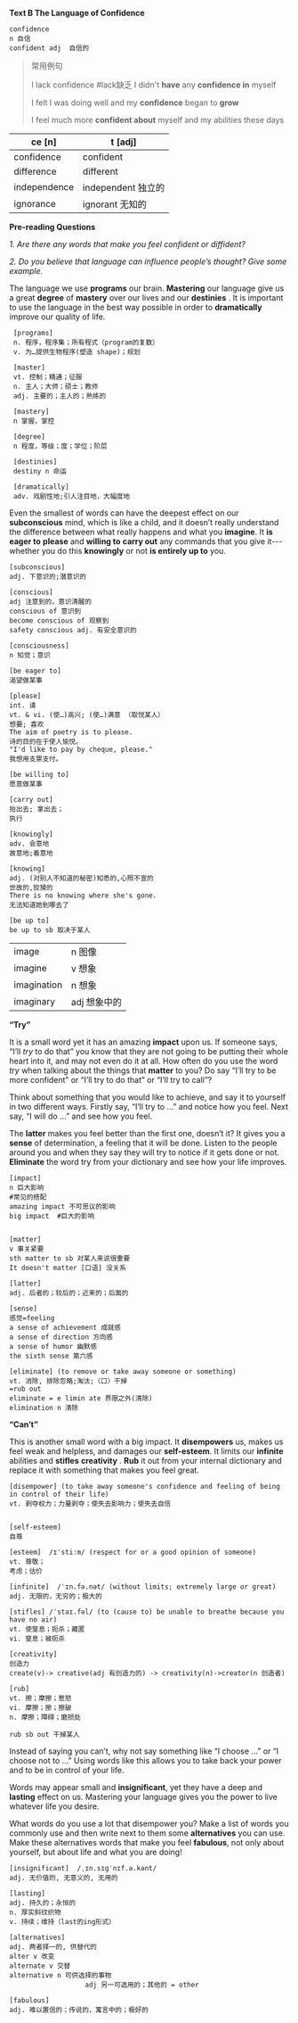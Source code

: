 **Text B The Language of Confidence**

```
confidence 
n 自信
confident adj  自信的
```

>常用例句
>
>I lack confidence #lack缺乏
>I didn't **have** any **confidence in** myself
>
>I felt I was doing well and my **confidence** began to **grow**
>
>I feel much more **confident about** myself and my abilities these days

| ce [n]       | t [adj]            |
| ------------ | ------------------ |
| confidence   | confident          |
| difference   | different          |
| independence | independent 独立的 |
| ignorance    | ignorant 无知的    |



**Pre-reading Questions**

*1.*     *Are there any words that make you feel confident or diffident?*

*2.*     *Do you believe that language can influence people’s thought? Give some example.*

The language we use **programs** our brain. **Mastering** our language give us a great **degree**  of **mastery** over our lives and our **destinies** . It is important to use the language in the best way possible in order to **dramatically** improve our quality of life.

```
 [programs]
 n. 程序，程序集；所有程式（program的复数）
 v. 为…提供生物程序(塑造 shape)；规划

 [master]
 vt. 控制；精通；征服
 n. 主人；大师；硕士；教师
 adj. 主要的；主人的；熟练的
 
 [mastery]
 n 掌握，掌控

 [degree]
 n 程度，等级；度；学位；阶层

 [destinies]
 destiny n 命运

 [dramatically]
 adv. 戏剧性地;引人注目地，大幅度地
```



Even the smallest of words can have the deepest effect on our **subconscious**  mind, which is like a child, and it doesn’t really understand the difference between what really happens and what you **imagine**. It **is eager to** **please**  and **willing to**  **carry out**   any commands that you give it--- whether you do this **knowingly**   or not **is entirely up to** you.

```
[subconscious]
adj. 下意识的;潜意识的

[conscious] 
adj 注意到的，意识清醒的
conscious of 意识到
become conscious of 观察到
safety conscious adj. 有安全意识的

[consciousness]
n 知觉；意识

[be eager to]
渴望做某事

[please]
int. 请
vt. & vi. (使…)高兴; (使…)满意 （取悦某人）
想要; 喜欢
The aim of poetry is to please.
诗的目的在于使人愉悦。
"I'd like to pay by cheque, please."
我想用支票支付。

[be willing to]
愿意做某事

[carry out]
抬出去; 拿出去；
执行

[knowingly]
adv. 会意地
故意地;着意地

[knowing]
adj. (对别人不知道的秘密)知悉的,心照不宣的
世故的,狡猾的
There is no knowing where she's gone.
无法知道她到哪去了

[be up to]
be up to sb 取决于某人
```

|             |              |
| ----------- | ------------ |
| image       | n 图像       |
| imagine     | v 想象       |
| imagination | n 想象       |
| imaginary   | adj 想象中的 |







**“Try”**

It is a small word yet it has an amazing **impact**  upon us. If someone says, “I’ll *try* to do that” you know that they are not going to be putting their whole heart into it, and may not even do it at all. How often do you use the word *try* when talking about the things that **matter**   to you? Do say “I’ll try to be more confident” or “I’ll try to do that” or “I’ll try to call”?

Think about something that you would like to achieve, and say it to yourself in two different ways. Firstly say, “I’ll try to …” and notice how you feel. Next say, “I will do …” and see how you feel.

The **latter**   makes you feel better than the first one, doesn’t it? It gives you a **sense**  of determination, a feeling that it will be done. Listen to the people around you and when they say they will try to notice if it gets done or not. **Eliminate** the word try from your dictionary and see how your life improves.

```
[impact]
n 巨大影响
#常见的搭配
amazing impact 不可思议的影响
big impact	#巨大的影响


[matter]
v 事关紧要
sth matter to sb 对某人来说很重要
It doesn't matter [口语] 没关系

[latter]
adj. 后者的；较后的；近来的；后面的

[sense]
感觉=feeling
a sense of achievement 成就感
a sense of direction 方向感
a sense of humor 幽默感
the sixth sense 第六感

[eliminate] (to remove or take away someone or something)
vt. 消除, 排除忽略;淘汰;〈口〉干掉
=rub out
eliminate = e limin ate 界限之外(清除)
elimination n 清除
```



**“Can’t”**

This is another small word with a big impact. It **disempowers**  us, makes us feel weak and helpless, and damages our **self-esteem**. It limits our **infinite**  abilities and **stifles**  **creativity** . **Rub** it out from your internal dictionary and replace it with something that makes you feel great.

```
[disempower] (to take away someone's confidence and feeling of being in control of their life)
vt. 剥夺权力；力量剥夺；使失去影响力；使失去自信


[self-esteem]
自尊

[esteem]  /ɪˈstiːm/ (respect for or a good opinion of someone)
vt. 尊敬；
考虑；估价

[infinite]  /ˈɪn.fə.nət/ (without limits; extremely large or great)
adj. 无限的，无穷的；极大的

[stifles] /ˈstaɪ.fəl/ (to (cause to) be unable to breathe because you have no air)
vt. 使窒息；扼杀；藏匿
vi. 窒息；被扼杀

[creativity]
创造力
create(v)-> creative(adj 有创造力的) -> creativity(n)->creator(n 创造者)

[rub]
vt. 擦；摩擦；惹怒
vi. 摩擦；擦；擦破
n. 摩擦；障碍；磨损处

rub sb out 干掉某人

```



Instead of saying you can’t, why not say something like “I choose …” or “I choose not to …” Using words like this allows you to take back your power and to be in control of your life.

Words may appear small and **insignificant**, yet they have a deep and **lasting** effect on us. Mastering your language gives you the power to live whatever life you desire.

What words do you use a lot that disempower you? Make a list of words you commonly use and then write next to them some **alternatives**  you can use. Make these alternatives words that make you feel **fabulous**, not only about yourself, but about life and what you are doing!

 ```
[insignificant]  /ˌɪn.sɪɡˈnɪf.ə.kənt/
adj. 无价值的, 无意义的, 无用的

[lasting]
adj. 持久的；永恒的
n. 厚实斜纹织物
v. 持续；维持（last的ing形式）

[alternatives]
adj. 两者择一的, 供替代的
alter v 改变
alternate v 交替
alternative n 可供选择的事物
					adj 另一可选用的；其他的 = other

[fabulous]
adj. 难以置信的；传说的，寓言中的；极好的
 ```


